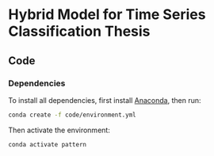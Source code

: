 # Hybrid Model for Time Series Classification Thesis

## Code

### Dependencies
To install all dependencies, first install [Anaconda](https://www.anaconda.com/distribution/), then run:

```bash
conda create -f code/environment.yml
```

Then activate the environment:

```bash
conda activate pattern
```
